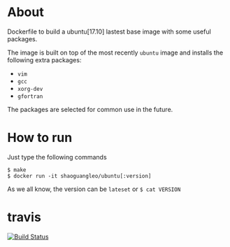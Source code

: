 # About

Dockerfile to build a ubuntu[17.10] lastest base image with some useful packages.

The image is built on top of the most recently `ubuntu` image and installs the following extra packages:

- `vim`
- `gcc`
- `xorg-dev`
- `gfortran`

The packages are selected for common use in the future. 

# How to run

Just type the following commands

```
$ make
$ docker run -it shaoguangleo/ubuntu[:version]
```

As we all know, the version can be `lateset` or `$ cat VERSION`

# travis

[![Build Status](https://www.travis-ci.org/shaoguangleo/docker-ubuntu.svg?branch=master)](https://www.travis-ci.org/shaoguangleo/docker-ubuntu)

